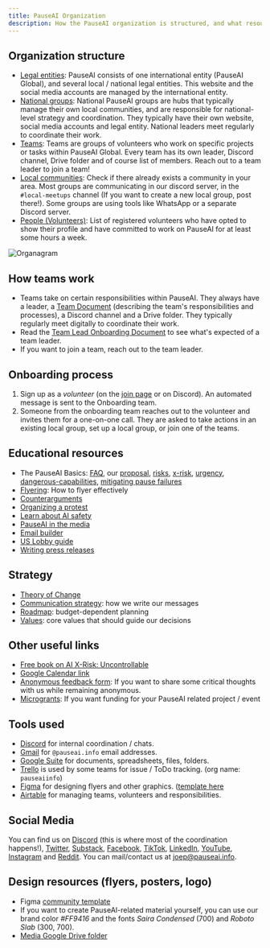 ```yaml
---
title: PauseAI Organization
description: How the PauseAI organization is structured, and what resources are available for members.
---
```


## Organization structure

- [Legal entities](/legal): PauseAI consists of one international entity (PauseAI Global), and several local / national legal entities. This website and the social media accounts are managed by the international entity.
- [National groups](/national-groups): National PauseAI groups are hubs that typically manage their own local communities, and are responsible for national-level strategy and coordination. They typically have their own website, social media accounts and legal entity. National leaders meet regularly to coordinate their work.
- [Teams](/teams): Teams are groups of volunteers who work on specific projects or tasks within PauseAI Global. Every team has its own leader, Discord channel, Drive folder and of course list of members. Reach out to a team leader to join a team!
- [Local communities](/communities): Check if there already exists a community in your area. Most groups are communicating in our discord server, in the `#local-meetups` channel (If you want to create a new local group, post there!). Some groups are using tools like WhatsApp or a separate Discord server.
- [People (Volunteers)](/people): List of registered volunteers who have opted to show their profile and have committed to work on PauseAI for at least some hours a week.

![Organagram](/org.png)

## How teams work

- Teams take on certain responsibilities within PauseAI. They always have a leader, a [Team Document](https://docs.google.com/document/d/1Y6yXUrmI7hU59oplJdYErvwFQFCvofLVCrjTamhwkKU/edit?tab=t.0#heading=h.2cl0wb8wji0o) (describing the team's responsibilities and processes), a Discord channel and a Drive folder. They typically regularly meet digitally to coordinate their work.
- Read the [Team Lead Onboarding Document](https://docs.google.com/document/d/1obQTc4o3gSmTZ5WsvOWK9vG_7Ait6ZogDgrcj_ZKjPA/edit?tab=t.0#heading=h.1lwhibce68fa) to see what's expected of a team leader.
- If you want to join a team, reach out to the team leader.

## Onboarding process

1. Sign up as a _volunteer_ (on the [join page](/join) or on Discord). An automated message is sent to the Onboarding team.
1. Someone from the onboarding team reaches out to the volunteer and invites them for a one-on-one call. They are asked to take actions in an existing local group, set up a local group, or join one of the teams.

## Educational resources

- The PauseAI Basics: [FAQ](/faq), our [proposal](/proposal), [risks](/risks), [x-risk](/xrisk), [urgency](/urgency), [dangerous-capabilities](/dangerous-capabilities), [mitigating pause failures](/mitigating-pause-failures)
- [Flyering](/flyering): How to flyer effectively
- [Counterarguments](/counterarguments)
- [Organizing a protest](/organizing-a-protest)
- [Learn about AI safety](/learn)
- [PauseAI in the media](/press)
- [Email builder](/email-builder)
- [US Lobby guide](/us-lobby-guide)
- [Writing press releases](/writing-press-releases)

## Strategy

- [Theory of Change](/theory-of-change)
- [Communication strategy](/communication-strategy): how we write our messages
- [Roadmap](/roadmap): budget-dependent planning
- [Values](/values): core values that should guide our decisions

## Other useful links

- [Free book on AI X-Risk: Uncontrollable](https://impactbooks.store/cart/47288196366640:1?discount=UNCON-P3SFRS)
- [Google Calendar link](https://calendar.google.com/calendar/u/0?cid=Y19mNWE4YWYyMDZlNjM1ODc2NjVjNmU4MzAzOTgzZmVmYWYzYTBjNjE0NGRiMGFhNDljOTcwZWZhNTEwYTNkODY3QGdyb3VwLmNhbGVuZGFyLmdvb2dsZS5jb20)
- [Anonymous feedback form](https://airtable.com/appWPTGqZmUcs3NWu/pagIvo9Sv6IDHaolu/form): If you want to share some critical thoughts with us while remaining anonymous.
- [Microgrants](/microgrants): If you want funding for your PauseAI related project / event

## Tools used

- [Discord](https://discord.com) for internal coordination / chats.
- [Gmail](https://gmail.com) for `@pauseai.info` email addresses.
- [Google Suite](https://workspace.google.com/) for documents, spreadsheets, files, folders.
- [Trello](https://trello.com/) is used by some teams for issue / ToDo tracking. (org name: `pauseaiinfo`)
- [Figma](https://figma.com) for designing flyers and other graphics. ([template here](https://www.figma.com/design/iQ4PHQTi1vAVmT9Lckazqt/PauseAI-designs---editable)
- [Airtable](https://airtable.com/) for managing teams, volunteers and responsibilities.

## Social Media

You can find us on [Discord](/join) (this is where most of the coordination happens!), [Twitter](https://twitter.com/PauseAI), [Substack](https://substack.com/@pauseai), [Facebook](https://www.facebook.com/PauseAI), [TikTok](https://www.tiktok.com/@pauseai), [LinkedIn](https://www.linkedin.com/uas/login?session_redirect=/company/97035448/), [YouTube](https://www.youtube.com/@PauseAI), [Instagram](https://www.instagram.com/pause_ai) and [Reddit](https://www.reddit.com/r/PauseAI/).
You can mail/contact us at [joep@pauseai.info](mailto:joep@pauseai.info).

## Design resources (flyers, posters, logo)

- Figma [community template](https://www.figma.com/design/iQ4PHQTi1vAVmT9Lckazqt/PauseAI-designs---editable)
- If you want to create PauseAI-related material yourself, you can use our brand color _#FF9416_ and the fonts _Saira Condensed_ (700) and _Roboto Slab_ (300, 700).
- [Media Google Drive folder](https://drive.google.com/drive/folders/1bQ_MZ8giK-Mee4ABkO0BgcFInaXruNpa?usp=sharing)
